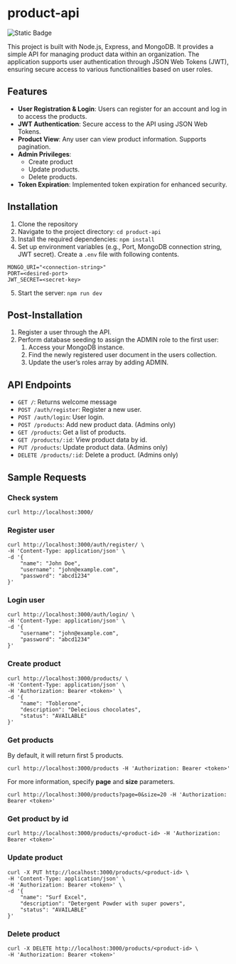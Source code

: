 # product-api

![Static Badge](https://img.shields.io/badge/personal-project-green)

This project is built with Node.js, Express, and MongoDB. It provides a simple API for managing product data within an organization. The application supports user authentication through JSON Web Tokens (JWT), ensuring secure access to various functionalities based on user roles.

## Features

- **User Registration & Login**: Users can register for an account and log in to access the products.
- **JWT Authentication**: Secure access to the API using JSON Web Tokens.
- **Product View**: Any user can view product information. Supports pagination.
- **Admin Privileges**:
  - Create product
  - Update products.
  - Delete products.
- **Token Expiration**: Implemented token expiration for enhanced security.

## Installation

1. Clone the repository
2. Navigate to the project directory: `cd product-api`
3. Install the required dependencies: `npm install`
4. Set up environment variables (e.g., Port, MongoDB connection string, JWT secret). Create a `.env` file with following contents.
```
MONGO_URI="<connection-string>"
PORT=<desired-port>
JWT_SECRET=<secret-key>
```
5. Start the server: `npm run dev`

## Post-Installation

1. Register a user through the API.
2. Perform database seeding to assign the ADMIN role to the first user:
   1. Access your MongoDB instance.
   2. Find the newly registered user document in the users collection.
   3. Update the user’s roles array by adding ADMIN.

## API Endpoints

- `GET /`: Returns welcome message
- `POST /auth/register`: Register a new user.
- `POST /auth/login`: User login.
- `POST /products`: Add new product data. (Admins only)
- `GET /products`: Get a list of products.
- `GET /products/:id`: View product data by id.
- `PUT /products`: Update product data. (Admins only)
- `DELETE /products/:id`: Delete a product. (Admins only)

## Sample Requests

### Check system
```
curl http://localhost:3000/
```

### Register user
```
curl http://localhost:3000/auth/register/ \
-H 'Content-Type: application/json' \
-d '{ 
    "name": "John Doe", 
    "username": "john@example.com", 
    "password": "abcd1234" 
}'
```

### Login user
```
curl http://localhost:3000/auth/login/ \
-H 'Content-Type: application/json' \
-d '{ 
    "username": "john@example.com", 
    "password": "abcd1234" 
}'
```

### Create product
```
curl http://localhost:3000/products/ \
-H 'Content-Type: application/json' \
-H 'Authorization: Bearer <token>' \
-d '{ 
    "name": "Toblerone", 
    "description": "Delecious chocolates", 
    "status": "AVAILABLE" 
}'
```

### Get products
By default, it will return first 5 products.
```
curl http://localhost:3000/products -H 'Authorization: Bearer <token>'
```

For more information, specify **page** and **size** parameters.
```
curl http://localhost:3000/products?page=0&size=20 -H 'Authorization: Bearer <token>'
```

### Get product by id
```
curl http://localhost:3000/products/<product-id> -H 'Authorization: Bearer <token>'
```

### Update product
```
curl -X PUT http://localhost:3000/products/<product-id> \
-H 'Content-Type: application/json' \
-H 'Authorization: Bearer <token>' \
-d '{ 
    "name": "Surf Excel", 
    "description": "Detergent Powder with super powers", 
    "status": "AVAILABLE" 
}'
```

### Delete product
```
curl -X DELETE http://localhost:3000/products/<product-id> \
-H 'Authorization: Bearer <token>'
```
